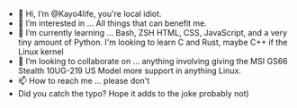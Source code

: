 - 👋 Hi, I’m @Kayo4life, you're local idiot.
- 👀 I’m interested in ... All things that can benefit me.
- 🌱 I’m currently learning ... Bash, ZSH HTML, CSS, JavaScript, and a very tiny amount of Python. I'm looking to learn C and Rust, maybe C++ if the Linux kernel
- 💞️ I’m looking to collaborate on ... anything involving giving the MSI GS66 Stealth 10UG-219 US Model more support in anything Linux.
- 📫 How to reach me ... please don't
- Did you catch the typo? Hope it adds to the joke probably not)
